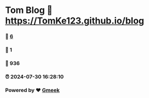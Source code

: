 # Tom Blog :link: https://TomKe123.github.io/blog 
### :page_facing_up: [6](https://TomKe123.github.io/blog/tag.html) 
### :speech_balloon: 1 
### :hibiscus: 936 
### :alarm_clock: 2024-07-30 16:28:10 
### Powered by :heart: [Gmeek](https://github.com/Meekdai/Gmeek)
